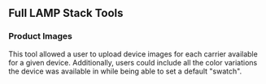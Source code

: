 ## Full LAMP Stack Tools

### Product Images
This tool allowed a user to upload device images for each carrier available for a given device.  Additionally, users could include all the color variations the device was available in while being able to set a default "swatch".